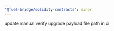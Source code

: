 ```yaml
---
'@fuel-bridge/solidity-contracts': minor
---
```


update manual verify upgrade payload file path in ci
